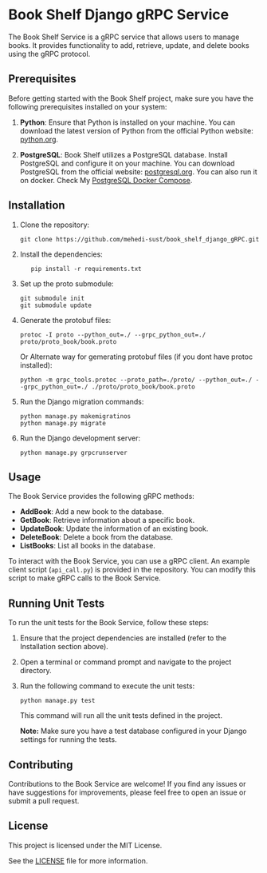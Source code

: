# Book Shelf Django gRPC Service

The Book Shelf Service is a gRPC service that allows users to manage books. It provides functionality to add, retrieve, update, and delete books using the gRPC protocol.

## Prerequisites

Before getting started with the Book Shelf project, make sure you have the following prerequisites installed on your system:

1. **Python**: Ensure that Python is installed on your machine. You can download the latest version of Python from the official Python website: [python.org](https://www.python.org).

3. **PostgreSQL**: Book Shelf utilizes a PostgreSQL database. Install PostgreSQL and configure it on your machine. You can download PostgreSQL from the official website: [postgresql.org](https://www.postgresql.org). You can also run it on docker. Check My [PostgreSQL Docker Compose](https://github.com/mehedi-sust/postgres-docker-compose.git). 


## Installation

1. Clone the repository:

   ```shell
   git clone https://github.com/mehedi-sust/book_shelf_django_gRPC.git
   ```

2. Install the dependencies:
   ```shell
      pip install -r requirements.txt
   ```
3. Set up the proto submodule:

   ```shell
   git submodule init
   git submodule update
   ```
4. Generate the protobuf files:

   ```shell
   protoc -I proto --python_out=./ --grpc_python_out=./ proto/proto_book/book.proto
   ```
   Or
   Alternate way for gemerating protobuf files (if you dont have protoc installed):
   ```shell
   python -m grpc_tools.protoc --proto_path=./proto/ --python_out=./ --grpc_python_out=./ ./proto/proto_book/book.proto
   ```


5. Run the Django migration commands:
   ```shell
   python manage.py makemigratinos
   python manage.py migrate
   ```

6. Run the Django development server:
   ```shell
   python manage.py grpcrunserver
   ```

## Usage

The Book Service provides the following gRPC methods:

- **AddBook**: Add a new book to the database.
- **GetBook**: Retrieve information about a specific book.
- **UpdateBook**: Update the information of an existing book.
- **DeleteBook**: Delete a book from the database.
- **ListBooks**: List all books in the database.

To interact with the Book Service, you can use a gRPC client. An example client script (`api_call.py`) is provided in the repository. You can modify this script to make gRPC calls to the Book Service.

## Running Unit Tests

To run the unit tests for the Book Service, follow these steps:

1. Ensure that the project dependencies are installed (refer to the Installation section above).

2. Open a terminal or command prompt and navigate to the project directory.

3. Run the following command to execute the unit tests:

    ```shell
    python manage.py test
    ```

   This command will run all the unit tests defined in the project.

   **Note:** Make sure you have a test database configured in your Django settings for running the tests.


## Contributing

Contributions to the Book Service are welcome! If you find any issues or have suggestions for improvements, please feel free to open an issue or submit a pull request.

## License

This project is licensed under the MIT License. 

See the [LICENSE](LICENSE) file for more information.
